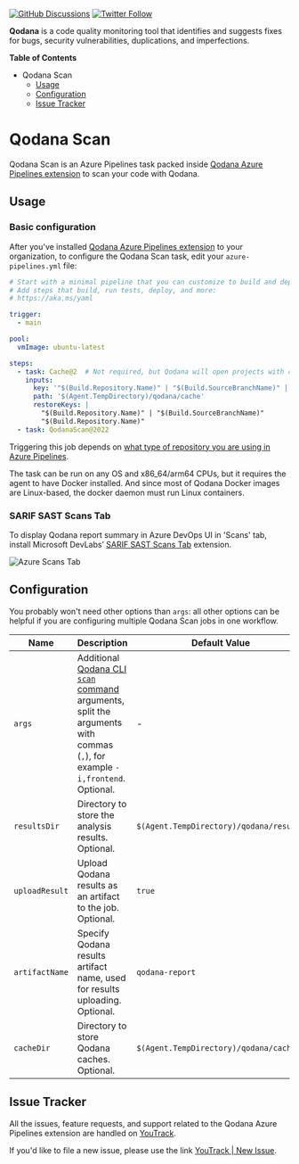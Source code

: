 [![GitHub Discussions](https://img.shields.io/github/discussions/jetbrains/qodana)][jb:discussions]
[![Twitter Follow](https://img.shields.io/twitter/follow/Qodana?style=social&logo=twitter)][jb:twitter]

**Qodana** is a code quality monitoring tool that identifies and suggests fixes for bugs, security vulnerabilities,
duplications, and imperfections.

**Table of Contents**

<!-- toc -->

- Qodana Scan
    - [Usage](#usage)
    - [Configuration](#configuration)
    - [Issue Tracker](#issue-tracker)

<!-- tocstop -->
[//]: # (title: Azure Pipelines)

# Qodana Scan

Qodana Scan is an Azure Pipelines task packed inside [Qodana Azure Pipelines extension](https://marketplace.visualstudio.com/items?itemName=JetBrains.qodana) to scan your code with Qodana.

## Usage

### Basic configuration

After you've installed [Qodana Azure Pipelines extension](https://marketplace.visualstudio.com/items?itemName=JetBrains.qodana) to your organization, to configure the Qodana Scan task, edit your `azure-pipelines.yml` file:

```yaml
# Start with a minimal pipeline that you can customize to build and deploy your code.
# Add steps that build, run tests, deploy, and more:
# https://aka.ms/yaml

trigger:
  - main

pool:
  vmImage: ubuntu-latest

steps:
  - task: Cache@2  # Not required, but Qodana will open projects with cache faster.
    inputs:
      key: '"$(Build.Repository.Name)" | "$(Build.SourceBranchName)" | "$(Build.SourceVersion)"'
      path: '$(Agent.TempDirectory)/qodana/cache'
      restoreKeys: |
        "$(Build.Repository.Name)" | "$(Build.SourceBranchName)"
        "$(Build.Repository.Name)"
  - task: QodanaScan@2022
```

Triggering this job depends on [what type of repository you are using in Azure Pipelines](https://docs.microsoft.com/en-us/azure/devops/pipelines/build/triggers?view=azure-devops#classic-build-pipelines-and-yaml-pipelines).

The task can be run on any OS and x86_64/arm64 CPUs, but it requires the agent to have Docker installed. And since most of Qodana Docker images are Linux-based, the docker daemon must run Linux containers.

### SARIF SAST Scans Tab

To display Qodana report summary in Azure DevOps UI in 'Scans' tab, install Microsoft DevLabs’ [SARIF SAST Scans Tab](https://marketplace.visualstudio.com/items?itemName=sariftools.scans) extension.

![Azure Scans Tab](https://user-images.githubusercontent.com/13538286/160094802-df9b86b6-be53-45c1-a70c-8edfcde9412a.png)

## Configuration

You probably won't need other options than `args`: all other options can be helpful if you are configuring multiple Qodana Scan jobs in one workflow.

| Name           | Description                                                                                                                                                                 | Default Value                           |
|----------------|-----------------------------------------------------------------------------------------------------------------------------------------------------------------------------|-----------------------------------------|
| `args`         | Additional [Qodana CLI `scan` command](https://github.com/jetbrains/qodana-cli#scan) arguments, split the arguments with commas (`,`), for example `-i,frontend`. Optional. | -                                       |
| `resultsDir`   | Directory to store the analysis results. Optional.                                                                                                                          | `$(Agent.TempDirectory)/qodana/results` |
| `uploadResult` | Upload Qodana results as an artifact to the job. Optional.                                                                                                                  | `true`                                  |
| `artifactName` | Specify Qodana results artifact name, used for results uploading. Optional.                                                                                                 | `qodana-report`                         |
| `cacheDir`     | Directory to store Qodana caches. Optional.                                                                                                                                 | `$(Agent.TempDirectory)/qodana/cache`   |

[gh:qodana]: https://github.com/JetBrains/qodana-action/actions/workflows/code_scanning.yml
[youtrack]: https://youtrack.jetbrains.com/issues/QD
[youtrack-new-issue]: https://youtrack.jetbrains.com/newIssue?project=QD&c=Product%20Azure%20extension
[jb:confluence-on-gh]: https://confluence.jetbrains.com/display/ALL/JetBrains+on+GitHub
[jb:discussions]: https://jb.gg/qodana-discussions
[jb:twitter]: https://twitter.com/Qodana
[jb:docker]: https://hub.docker.com/r/jetbrains/qodana


## Issue Tracker

All the issues, feature requests, and support related to the Qodana Azure Pipelines extension are handled on [YouTrack][youtrack].

If you'd like to file a new issue, please use the link [YouTrack | New Issue][youtrack-new-issue].